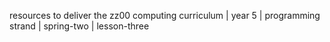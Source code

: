 resources to deliver the zz00 computing curriculum | year 5 | programming strand | spring-two | lesson-three
